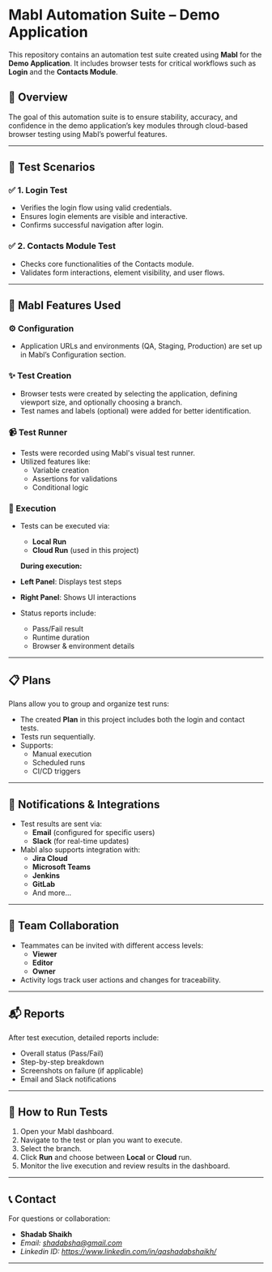 # Mabl Automation Suite – Demo Application

This repository contains an automation test suite created using **Mabl** for the **Demo Application**. It includes browser tests for critical workflows such as **Login** and the **Contacts Module**.

## 🚀 Overview

The goal of this automation suite is to ensure stability, accuracy, and confidence in the demo application’s key modules through cloud-based browser testing using Mabl’s powerful features.

---

## 📁 Test Scenarios

### ✅ 1. Login Test
- Verifies the login flow using valid credentials.
- Ensures login elements are visible and interactive.
- Confirms successful navigation after login.

### ✅ 2. Contacts Module Test
- Checks core functionalities of the Contacts module.
- Validates form interactions, element visibility, and user flows.

---

## 🧩 Mabl Features Used

### ⚙️ Configuration
- Application URLs and environments (QA, Staging, Production) are set up in Mabl’s Configuration section.

### ✨ Test Creation
- Browser tests were created by selecting the application, defining viewport size, and optionally choosing a branch.
- Test names and labels (optional) were added for better identification.

### 📹 Test Runner
- Tests were recorded using Mabl's visual test runner.
- Utilized features like:
  - Variable creation
  - Assertions for validations
  - Conditional logic

 ### 🔁 Execution
- Tests can be executed via:
  - **Local Run**
  - **Cloud Run** (used in this project)
 
  **During execution:**
- **Left Panel**: Displays test steps
- **Right Panel**: Shows UI interactions
- Status reports include:
  - Pass/Fail result
  - Runtime duration
  - Browser & environment details

---

## 📋 Plans

Plans allow you to group and organize test runs:
- The created **Plan** in this project includes both the login and contact tests.
- Tests run sequentially.
- Supports:
  - Manual execution
  - Scheduled runs
  - CI/CD triggers

---

## 📢 Notifications & Integrations

- Test results are sent via:
  - **Email** (configured for specific users)
  - **Slack** (for real-time updates)
- Mabl also supports integration with:
  - **Jira Cloud**
  - **Microsoft Teams**
  - **Jenkins**
  - **GitLab**
  - And more...

---

## 👥 Team Collaboration

- Teammates can be invited with different access levels:
  - **Viewer**
  - **Editor**
  - **Owner**
- Activity logs track user actions and changes for traceability.

---

## 📬 Reports

After test execution, detailed reports include:
- Overall status (Pass/Fail)
- Step-by-step breakdown
- Screenshots on failure (if applicable)
- Email and Slack notifications

---

## 🧪 How to Run Tests

1. Open your Mabl dashboard.
2. Navigate to the test or plan you want to execute.
3. Select the branch.
4. Click **Run** and choose between **Local** or **Cloud** run.
5. Monitor the live execution and review results in the dashboard.

---

## 📞 Contact

For questions or collaboration:
- **Shadab Shaikh**
- *Email:* *shadabsha@gmail.com*
- *Linkedin ID:* *https://www.linkedin.com/in/qashadabshaikh/*

---



